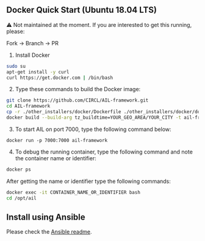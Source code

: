Docker Quick Start (Ubuntu 18.04 LTS)
------------

:warning:
Not maintained at the moment.
If you are interested to get this running, please:

Fork -> Branch -> PR


1. Install Docker
```bash
sudo su
apt-get install -y curl
curl https://get.docker.com | /bin/bash
```

2. Type these commands to build the Docker image:
```bash
git clone https://github.com/CIRCL/AIL-framework.git
cd AIL-framework
cp -r ./other_installers/docker/Dockerfile ./other_installers/docker/docker_start.sh ./other_installers/docker/pystemon ./
docker build --build-arg tz_buildtime=YOUR_GEO_AREA/YOUR_CITY -t ail-framework .
```
3. To start AIL on port 7000, type the following command below:
```
docker run -p 7000:7000 ail-framework
```

4. To debug the running container, type the following command and note the container name or identifier:
```bash
docker ps
```

After getting the name or identifier type the following commands:
```bash
docker exec -it CONTAINER_NAME_OR_IDENTIFIER bash
cd /opt/ail
```

Install using Ansible
---------------------

Please check the [Ansible readme](ansible/README.md).

